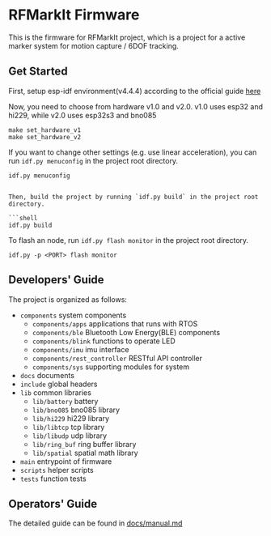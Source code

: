 # RFMarkIt Firmware

This is the firmware for RFMarkIt project, which is a project for a active marker system for motion capture / 6DOF tracking.

## Get Started

First, setup esp-idf environment(v4.4.4) according to the official guide [here](https://docs.espressif.com/projects/esp-idf/zh_CN/v4.4.4/esp32/get-started/)

Now, you need to choose from hardware v1.0 and v2.0. v1.0 uses esp32 and hi229, while v2.0 uses esp32s3 and bno085

```shell
make set_hardware_v1
make set_hardware_v2
```

If you want to change other settings (e.g. use linear acceleration), you can run `idf.py menuconfig` in the project root directory.

```shell
idf.py menuconfig
```

```shell

Then, build the project by running `idf.py build` in the project root directory.

```shell
idf.py build
```

To flash an node, run `idf.py flash monitor` in the project root directory.

```shell
idf.py -p <PORT> flash monitor
```

## Developers' Guide

The project is organized as follows:

- `components` system components
  - `components/apps` applications that runs with RTOS
  - `components/ble` Bluetooth Low Energy(BLE) components
  - `components/blink` functions to operate LED
  - `components/imu` imu interface
  - `components/rest_controller` RESTful API controller
  - `components/sys` supporting modules for system
- `docs` documents
- `include` global headers
- `lib` common libraries
  - `lib/battery` battery
  - `lib/bno085` bno085 library
  - `lib/hi229` hi229 library
  - `lib/libtcp` tcp library
  - `lib/libudp` udp library
  - `lib/ring_buf` ring buffer library
  - `lib/spatial` spatial math library
- `main` entrypoint of firmware
- `scripts` helper scripts
- `tests` function tests

## Operators' Guide

The detailed guide can be found in [docs/manual.md](docs/manual.md)